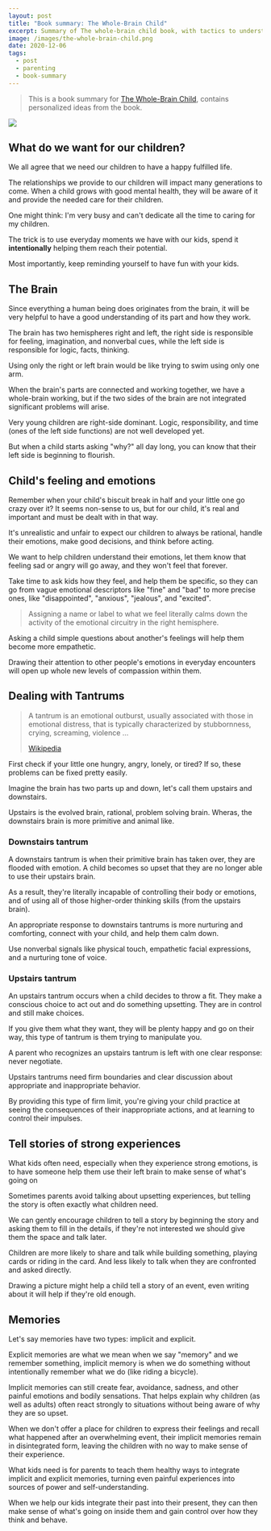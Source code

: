```yaml
---
layout: post
title: "Book summary: The Whole-Brain Child"
excerpt: Summary of The whole-brain child book, with tactics to understand and deal with children's feeling and emotions.
image: /images/the-whole-brain-child.png
date: 2020-12-06
tags:
  - post
  - parenting
  - book-summary
---
```


> This is a book summary for [The Whole-Brain Child](https://amzn.to/3h1aNqV), contains personalized ideas from the book.

![](/images/the-whole-brain-child.png")

## What do we want for our children?

We all agree that we need our children to have a happy fulfilled life.

The relationships we provide to our children will impact many generations to come. When a child grows with good mental health, they will be aware of it and provide the needed care for their children.

One might think: I'm very busy and can't dedicate all the time to caring for my children.

The trick is to use everyday moments we have with our kids, spend it **intentionally** helping them reach their potential.

Most importantly, keep reminding yourself to have fun with your kids.

## The Brain

Since everything a human being does originates from the brain, it will be very helpful to have a good understanding of its part and how they work.

The brain has two hemispheres right and left, the right side is responsible for feeling, imagination, and nonverbal cues, while the left side is responsible for logic, facts, thinking.

Using only the right or left brain would be like trying to swim using only one arm.

When the brain's parts are connected and working together, we have a whole-brain working, but if the two sides of the brain are not integrated significant problems will arise.

Very young children are right-side dominant. Logic, responsibility, and time (ones of the left side functions) are not well developed yet.

But when a child starts asking "why?" all day long, you can know that their left side is beginning to flourish.

## Child's feeling and emotions

Remember when your child's biscuit break in half and your little one go crazy over it? It seems non-sense to us, but for our child, it's real and important and must be dealt with in that way.

It's unrealistic and unfair to expect our children to always be rational, handle their emotions, make good decisions, and think before acting.

We want to help children understand their emotions, let them know that feeling sad or angry will go away, and they won't feel that forever.

Take time to ask kids how they feel, and help them be specific, so they can go from vague emotional descriptors like "fine" and "bad" to more precise ones, like "disappointed", "anxious", "jealous", and "excited".

> Assigning a name or label to what we feel literally calms down the activity of the emotional circuitry in the right hemisphere.

Asking a child simple questions about another's feelings will help them become more empathetic.

Drawing their attention to other people's emotions in everyday encounters will open up whole new levels of compassion within them.

## Dealing with Tantrums

> A tantrum is an emotional outburst, usually associated with those in emotional distress, that is typically characterized by stubbornness, crying, screaming, violence ...
>
> [Wikipedia](https://en.wikipedia.org/wiki/Tantrum)

First check if your little one hungry, angry, lonely, or tired? If so, these problems can be fixed pretty easily.

Imagine the brain has two parts up and down, let's call them upstairs and downstairs.

Upstairs is the evolved brain, rational, problem solving brain. Wheras, the downstairs brain is more primitive and animal like.

### Downstairs tantrum

A downstairs tantrum is when their primitive brain has taken over, they are flooded with emotion. A child becomes so upset that they are no longer able to use their upstairs brain.

As a result, they're literally incapable of controlling their body or emotions, and of using all of those higher-order thinking skills (from the upstairs brain).

An appropriate response to downstairs tantrums is more nurturing and comforting, connect with your child, and help them calm down.

Use nonverbal signals like physical touch, empathetic facial expressions, and a nurturing tone of voice.

### Upstairs tantrum

An upstairs tantrum occurs when a child decides to throw a fit. They make a conscious choice to act out and do something upsetting. They are in control and still make choices.

If you give them what they want, they will be plenty happy and go on their way, this type of tantrum is them trying to manipulate you.

A parent who recognizes an upstairs tantrum is left with one clear response: never negotiate.

Upstairs tantrums need firm boundaries and clear discussion about appropriate and inappropriate behavior.

By providing this type of firm limit, you're giving your child practice at seeing the consequences of their inappropriate actions, and at learning to control their impulses.

## Tell stories of strong experiences

What kids often need, especially when they experience strong emotions, is to have someone help them use their left brain to make sense of what's going on

Sometimes parents avoid talking about upsetting experiences, but telling the story is often exactly what children need.

We can gently encourage children to tell a story by beginning the story and asking them to fill in the details, if they're not interested we should give them the space and talk later.

Children are more likely to share and talk while building something, playing cards or riding in the card. And less likely to talk when they are confronted and asked directly.

Drawing a picture might help a child tell a story of an event, even writing about it will help if they're old enough.

## Memories

Let's say memories have two types: implicit and explicit.

Explicit memories are what we mean when we say "memory" and we remember something, implicit memory is when we do something without intentionally remember what we do (like riding a bicycle).

Implicit memories can still create fear, avoidance, sadness, and other painful emotions and bodily sensations. That helps explain why children (as well as adults) often react strongly to situations without being aware of why they are so upset.

When we don't offer a place for children to express their feelings and recall what happened after an overwhelming event, their implicit memories remain in disintegrated form, leaving the children with no way to make sense of their experience.

What kids need is for parents to teach them healthy ways to integrate implicit and explicit memories, turning even painful experiences into sources of power and self-understanding.

When we help our kids integrate their past into their present, they can then make sense of what's going on inside them and gain control over how they think and behave.
